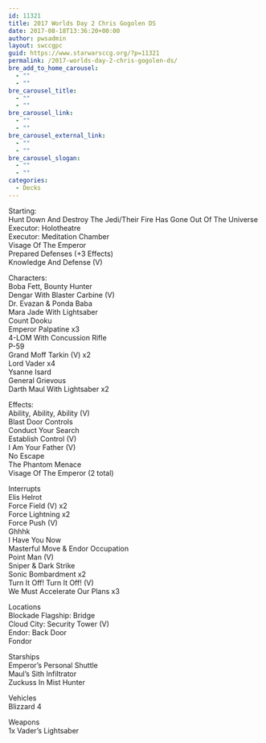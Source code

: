 ```yaml
---
id: 11321
title: 2017 Worlds Day 2 Chris Gogolen DS
date: 2017-08-18T13:36:20+00:00
author: pwsadmin
layout: swccgpc
guid: https://www.starwarsccg.org/?p=11321
permalink: /2017-worlds-day-2-chris-gogolen-ds/
bre_add_to_home_carousel:
  - ""
  - ""
bre_carousel_title:
  - ""
  - ""
bre_carousel_link:
  - ""
  - ""
bre_carousel_external_link:
  - ""
  - ""
bre_carousel_slogan:
  - ""
  - ""
categories:
  - Decks
---
```

Starting:  
Hunt Down And Destroy The Jedi/Their Fire Has Gone Out Of The Universe  
Executor: Holotheatre  
Executor: Meditation Chamber  
Visage Of The Emperor  
Prepared Defenses (+3 Effects)  
Knowledge And Defense (V)

Characters:  
Boba Fett, Bounty Hunter  
Dengar With Blaster Carbine (V)  
Dr. Evazan & Ponda Baba  
Mara Jade With Lightsaber  
Count Dooku  
Emperor Palpatine x3  
4-LOM With Concussion Rifle  
P-59  
Grand Moff Tarkin (V) x2  
Lord Vader x4  
Ysanne Isard  
General Grievous  
Darth Maul With Lightsaber x2

Effects:  
Ability, Ability, Ability (V)  
Blast Door Controls  
Conduct Your Search  
Establish Control (V)  
I Am Your Father (V)  
No Escape  
The Phantom Menace  
Visage Of The Emperor (2 total)

Interrupts  
Elis Helrot  
Force Field (V) x2  
Force Lightning x2  
Force Push (V)  
Ghhhk  
I Have You Now  
Masterful Move & Endor Occupation  
Point Man (V)  
Sniper & Dark Strike  
Sonic Bombardment x2  
Turn It Off! Turn It Off! (V)  
We Must Accelerate Our Plans x3

Locations  
Blockade Flagship: Bridge  
Cloud City: Security Tower (V)  
Endor: Back Door  
Fondor

Starships  
Emperor&#8217;s Personal Shuttle  
Maul&#8217;s Sith Infiltrator  
Zuckuss In Mist Hunter

Vehicles  
Blizzard 4

Weapons  
1x Vader&#8217;s Lightsaber